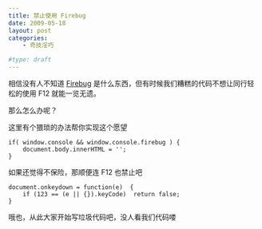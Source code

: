 ```yaml
---
title: 禁止使用 Firebug
date: 2009-05-18
layout: post
categories:
    - 奇技淫巧

#type: draft
---
```


相信没有人不知道  [Firebug](http://getfirebug.com/)  是什么东西，但有时候我们糟糕的代码不想让同行轻松的使用 F12 就能一览无遗。

那么怎么办呢？

这里有个猥琐的办法帮你实现这个愿望

```
if( window.console && window.console.firebug ) {
    document.body.innerHTML = '';
}
```

如果还觉得不保险，那顺便连 F12 也禁止吧

```
document.onkeydown = function(e)  {
    if (123 == (e || {}).keyCode)  return false;
}
```

哦也，从此大家开始写垃圾代码吧，没人看我们代码喽
